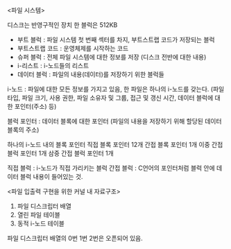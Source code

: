 <파일 시스템>

디스크는 반영구적인 장치
한 블럭은 512KB

 - 부트 블럭 : 파일 시스템 첫 번째 섹터를 차지, 부트스트랩 코드가 저장되는 블럭
 - 부트스트랩 코드 : 운영체제를 시작하는 코드
 - 슈퍼 블럭 : 전체 파일 시스템에 대한 정보를 저장 (디스크 전반에 대한 내용)
 - i-리스트 : i-노드들의 리스트
 - 데이터 블럭 : 파일의 내용(데이터)를 저장하기 위한 블럭들

i-노드 : 
  파일에 대한 모든 정보를 가지고 있음, 한 파일은 하나의 i-노드를 갖는다.
  (파일 타입, 파일 크기, 사용 권한, 파일 소유자 및 그룹, 접근 및 갱신 시간, 데이터 블럭에 대한 포인터(주소) 등)

블럭 포인터 :
  데이터 블록에 대한 포인터 (파일의 내용을 저장하기 위해 할당된 데이터 블록의 주소)

  하나의 i-노드 내의 블록 포인터
    직접 블록 포인터 12개
    간접 블록 포인터 1개
    이중 간접 블럭 포인터 1개
    삼중 간접 블럭 포인터 1개
  
직접 블럭 : i-노드가 직접 가리키는 블럭
간접 블럭 : C언어의 포인터처럼 블럭 안에 데이터 블럭 내용이 들어있는 것.

<파일 입출력 구현을 위한 커널 내 자료구조>
  1. 파일 디스크립터 배열 
  2. 열린 파일 테이블 
  3. 동적 i-노드 테이블

파일 디스크립터 배열의 0번 1번 2번은 오픈되어 있음.
